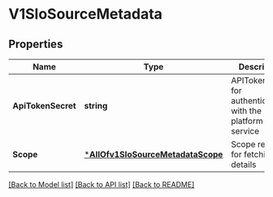 # V1SloSourceMetadata

## Properties
Name | Type | Description | Notes
------------ | ------------- | ------------- | -------------
**ApiTokenSecret** | **string** | APITokenSecret for authenticating with the platform service | [optional] [default to null]
**Scope** | [***AllOfv1SloSourceMetadataScope**](AllOfv1SloSourceMetadataScope.md) | Scope required for fetching details | [optional] [default to null]

[[Back to Model list]](../README.md#documentation-for-models) [[Back to API list]](../README.md#documentation-for-api-endpoints) [[Back to README]](../README.md)

